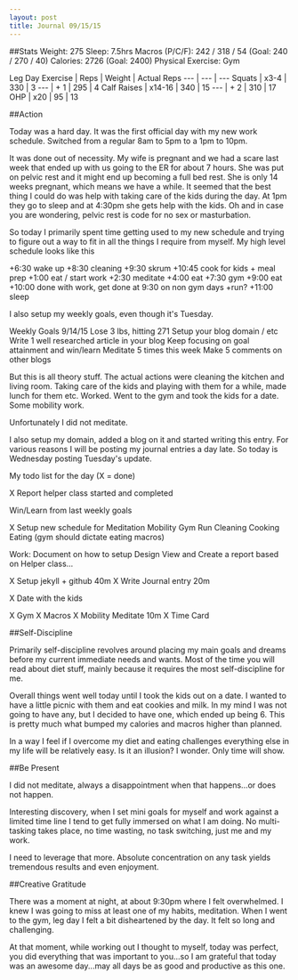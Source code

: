 ```yaml
---
layout: post
title: Journal 09/15/15
---
```


##Stats
Weight: 275
Sleep: 7.5hrs
Macros (P/C/F): 242 / 318 / 54 (Goal: 240 / 270 / 40)
Calories: 2726 (Goal: 2400)
Physical Exercise: Gym

Leg Day
Exercise | Reps | Weight | Actual Reps
--- | --- | ---
Squats | x3-4 | 330 | 3
--- | + 1 | 295 | 4
Calf Raises | x14-16 | 340 | 15
---  | + 2 | 310 | 17
OHP | x20 | 95 | 13


##Action


Today was a hard day. It was the first official day with my new work schedule. Switched from a regular 8am to 5pm to a 1pm to 10pm.


It was done out of necessity. My wife is pregnant and we had a scare last week that ended up with us going to the ER for about 7 hours. She was put on pelvic rest and it might end up becoming a full bed rest. She is only 14 weeks pregnant, which means we have a while. It seemed that the best thing I could do was help with taking care of the kids during the day. At 1pm they go to sleep and at 4:30pm she gets help with the kids. Oh and in case you are wondering, pelvic rest is code for no sex or masturbation.


So today I primarily spent time getting used to my new schedule and trying to figure out a way to fit in all the things I require from myself. My high level schedule looks like this


+6:30 wake up
+8:30 cleaning
+9:30 skrum
+10:45 cook for kids + meal prep
+1:00 eat / start work
+2:30 meditate
+4:00 eat
+7:30 gym
+9:00 eat
+10:00 done with work, get done at 9:30 on non gym days
+run?
+11:00 sleep


I also setup my weekly goals, even though it's Tuesday.


Weekly Goals 9/14/15
Lose 3 lbs, hitting 271
Setup your blog domain / etc
Write 1 well researched article in your blog
Keep focusing on goal attainment and win/learn
Meditate 5 times this week
Make 5 comments on other blogs


But this is all theory stuff. The actual actions were cleaning the kitchen and living room. Taking care of the kids and playing with them for a while, made lunch for them etc. Worked. Went to the gym and took the kids for a date. Some mobility work.

Unfortunately I did not meditate.

I also setup my domain, added a blog on it and started writing this entry. For various reasons I will be posting my journal entries a day late. So today is Wednesday posting Tuesday's update.

My todo list for the day (X = done)

X Report helper class started and completed

Win/Learn from last weekly goals

X Setup new schedule for
	Meditation
	Mobility
	Gym
	Run
	Cleaning
	Cooking
	Eating (gym should dictate eating macros)

Work: Document on how to setup Design View and Create a report based on Helper class...

X Setup jekyll + github 40m
X Write Journal entry 20m
		
X Date with the kids

X Gym
X Macros
X Mobility
Meditate 10m
X Time Card


##Self-Discipline


Primarily self-discipline revolves around placing my main goals and dreams before my current immediate needs and wants. Most of the time you will read about diet stuff, mainly because it requires the most self-discipline for me.


Overall things went well today until I took the kids out on a date. I wanted to have a little picnic with them and eat cookies and milk. In my mind I was not going to have any, but I decided to have one, which ended up being 6. This is pretty much what bumped my calories and macros higher than planned.


In a way I feel if I overcome my diet and eating challenges everything else in my life will be relatively easy. Is it an illusion? I wonder. Only time will show.


##Be Present


I did not meditate, always a disappointment when that happens...or does not happen.


Interesting discovery, when I set mini goals for myself and work against a limited time line I tend to get fully immersed on what I am doing. No multi-tasking takes place, no time wasting, no task switching, just me and my work.


I need to leverage that more. Absolute concentration on any task yields tremendous results and even enjoyment.


##Creative Gratitude


There was a moment at night, at about 9:30pm where I felt overwhelmed. I knew I was going to miss at least one of my habits, meditation.  When I went to the gym, leg day I felt a bit disheartened by the day. It felt so long and challenging.

At that moment, while working out I thought to myself, today was perfect, you did everything that was important to you...so I am grateful that today was an awesome day...may all days be as good and productive as this one.
